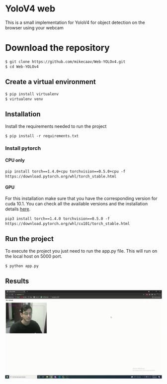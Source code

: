 # YoloV4 web
This is a small implementation for YoloV4 for object detection on the browser 
using your webcam

# Download the repository
```
$ git clone https://github.com/mikecaav/Web-YOLOv4.git
$ cd Web-YOLOv4
```

## Create a virtual environment
 ```
 $ pip install virtualenv
 $ virtualenv venv
 ```

## Installation
Install the requirements needed to run the project
```
$ pip install -r requirements.txt
```

### Install pytorch
#### CPU only
```
pip install torch==1.4.0+cpu torchvision==0.5.0+cpu -f https://download.pytorch.org/whl/torch_stable.html
```


#### GPU
For this installation make sure that you have the corresponding version for
cuda 10.1. You can check all the available versions and the installation details 
<a href="https://developer.nvidia.com/cuda-10.1-download-archive-base">here</a>.
```
pip3 install torch==1.4.0 torchvision==0.5.0 -f https://download.pytorch.org/whl/cu101/torch_stable.html
```

## Run the project
To execute the project you just need to run the app.py file.
This will run on the local host on 5000 port.
```
$ python app.py
```

## Results
![Results](./media/results.gif)

